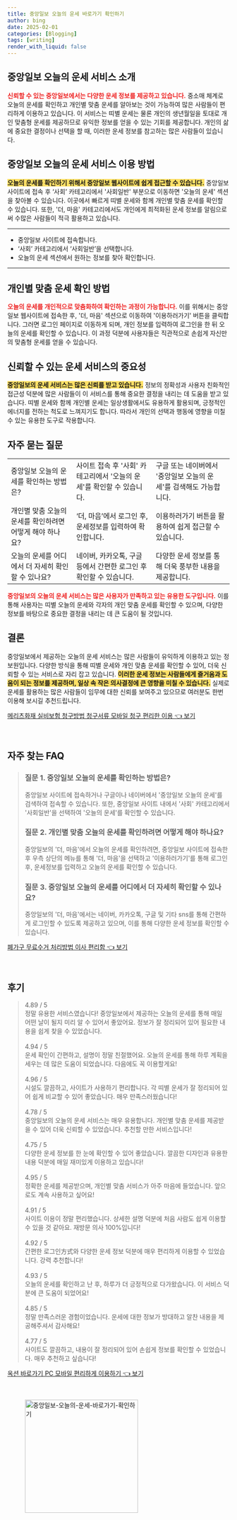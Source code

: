 ```yaml
---
title: 중앙일보 오늘의 운세 바로가기 확인하기
author: bing
date: 2025-02-01
categories: [Blogging]
tags: [writing]
render_with_liquid: false
---
```



<h2 id='오늘의 운세 소개'>중앙일보 오늘의 운세 서비스 소개</h2>

<p><b><span style="color: #ee2323;">신뢰할 수 있는 중앙일보에서는 다양한 운세 정보를 제공하고 있습니다.</span></b> 중소매 체계로 오늘의 운세를 확인하고 개인별 맞춤 운세를 알아보는 것이 가능하여 많은 사람들이 편리하게 이용하고 있습니다. 이 서비스는 띠별 운세는 물론 개인의 생년월일을 토대로 개인 맞춤형 운세를 제공하므로 유익한 정보를 얻을 수 있는 기회를 제공합니다. 개인의 삶에 중요한 결정이나 선택을 할 때, 이러한 운세 정보를 참고하는 많은 사람들이 있습니다.</p>

<h2 id='운세 서비스 이용 방법'>중앙일보 오늘의 운세 서비스 이용 방법</h2>

<p><b><span style="background-color: #ffe066;">오늘의 운세를 확인하기 위해서 중앙일보 웹사이트에 쉽게 접근할 수 있습니다.</span></b> 중앙일보 사이트에 접속 후 ‘사회’ 카테고리에서 '사회일반' 부분으로 이동하면 '오늘의 운세' 섹션을 찾아볼 수 있습니다. 이곳에서 빠르게 띠별 운세와 함께 개인별 맞춤 운세를 확인할 수 있습니다. 또한, '더, 마음' 카테고리에서도 개인에게 최적화된 운세 정보를 알림으로써 수많은 사람들이 적극 활용하고 있습니다.</p>

<hr />

<ul>
    <li>중앙일보 사이트에 접속합니다.</li>
    <li>‘사회’ 카테고리에서 ‘사회일반’을 선택합니다.</li>
    <li>오늘의 운세 섹션에서 원하는 정보를 찾아 확인합니다.</li>
</ul>

<hr />

<h2 id='개인별 맞춤 운세 확인하기'>개인별 맞춤 운세 확인 방법</h2>

<p><b><span style="color: #ee2323;">오늘의 운세를 개인적으로 맞춤화하여 확인하는 과정이 가능합니다.</span></b> 이를 위해서는 중앙일보 웹사이트에 접속한 후, '더, 마음' 섹션으로 이동하여 '이용하러가기' 버튼을 클릭합니다. 그러면 로그인 페이지로 이동하게 되며, 개인 정보를 입력하여 로그인을 한 뒤 오늘의 운세를 확인할 수 있습니다. 이 과정 덕분에 사용자들은 직관적으로 손쉽게 자신만의 맞춤형 운세를 얻을 수 있습니다.</p>

<h2 id='신뢰할 수 있는 운세 서비스의 중요성'>신뢰할 수 있는 운세 서비스의 중요성</h2>

<p><b><span style="background-color: #ffe066;">중앙일보의 운세 서비스는 많은 신뢰를 받고 있습니다.</span></b> 정보의 정확성과 사용자 친화적인 접근성 덕분에 많은 사람들이 이 서비스를 통해 중요한 결정을 내리는 데 도움을 받고 있습니다. 띠별 운세와 함께 개인별 운세는 일상생활에서도 유용하게 활용되며, 긍정적인 에너지를 전하는 척도로 느껴지기도 합니다. 따라서 개인의 선택과 행동에 영향을 미칠 수 있는 유용한 도구로 작용합니다.</p>

<h2 id='자주 묻는 질문'>자주 묻는 질문</h2>

<table>
    <tr>
        <td>중앙일보 오늘의 운세를 확인하는 방법은?</td>
        <td>사이트 접속 후 '사회' 카테고리에서 '오늘의 운세'를 확인할 수 있습니다.</td>
        <td>구글 또는 네이버에서 '중앙일보 오늘의 운세'를 검색해도 가능합니다.</td>
    </tr>
    <tr>
        <td>개인별 맞춤 오늘의 운세를 확인하려면 어떻게 해야 하나요?</td>
        <td>‘더, 마음’에서 로그인 후, 운세정보를 입력하여 확인합니다.</td>
        <td>이용하러가기 버튼을 활용하여 쉽게 접근할 수 있습니다.</td>
    </tr>
    <tr>
        <td>오늘의 운세를 어디에서 더 자세히 확인할 수 있나요?</td>
        <td>네이버, 카카오톡, 구글 등에서 간편한 로그인 후 확인할 수 있습니다.</td>
        <td>다양한 운세 정보를 통해 더욱 풍부한 내용을 제공합니다.</td>
    </tr>
</table>

<p><b><span style="color: #ee2323;">중앙일보의 오늘의 운세 서비스는 많은 사용자가 만족하고 있는 유용한 도구입니다.</span></b> 이를 통해 사용자는 띠별 오늘의 운세와 각자의 개인 맞춤 운세를 확인할 수 있으며, 다양한 정보를 바탕으로 중요한 결정을 내리는 데 큰 도움이 될 것입니다.</p>

<h2 id='결론'>결론</h2>

<p>중앙일보에서 제공하는 오늘의 운세 서비스는 많은 사람들이 유익하게 이용하고 있는 정보원입니다. 다양한 방식을 통해 띠별 운세와 개인 맞춤 운세를 확인할 수 있어, 더욱 신뢰할 수 있는 서비스로 자리 잡고 있습니다. <b><span style="background-color: #ffe066;">이러한 운세 정보는 사람들에게 즐거움과 도움이 되는 정보를 제공하며, 일상 속 작은 의사결정에 큰 영향을 미칠 수 있습니다.</span></b> 실제로 운세를 활용하는 많은 사람들이 임무에 대한 신뢰를 보여주고 있으므로 여러분도 한번 이용해 보시길 추천드립니다.</p>


<p><a class="click-button" title="메리츠화재 실비보험 청구방법 청구서류 모바일 청구 편리한 이용" href="https://purplelist.github.io/posts/%EB%A9%94%EB%A6%AC%EC%B8%A0%ED%99%94%EC%9E%AC-%EC%8B%A4%EB%B9%84%EB%B3%B4%ED%97%98-%EC%B2%AD%EA%B5%AC%EB%B0%A9%EB%B2%95-%EC%B2%AD%EA%B5%AC%EC%84%9C%EB%A5%98-%EB%AA%A8%EB%B0%94%EC%9D%BC-%EC%B2%AD%EA%B5%AC-%ED%8E%B8%EB%A6%AC%ED%95%9C-%EC%9D%B4%EC%9A%A9/" rel="dofollow">메리츠화재 실비보험 청구방법 청구서류 모바일 청구 편리한 이용 👈 보기</a></p><br>
<h2 id='자주_찾는_FAQ'>자주 찾는 FAQ</h2>
<div itemscope="" itemtype="https://schema.org/FAQPage"> 
<blockquote> 
<div itemscope="" itemprop="mainEntity" itemtype="https://schema.org/Question"> 
<h3 itemprop="name">질문 1. 중앙일보 오늘의 운세를 확인하는 방법은?</h3> 
<div itemscope="" itemprop="acceptedAnswer" itemtype="https://schema.org/Answer"> 
<span itemprop="text"> 
<p>중앙일보 사이트에 접속하거나 구글이나 네이버에서 '중앙일보 오늘의 운세'를 검색하여 접속할 수 있습니다. 또한, 중앙일보 사이트 내에서 '사회' 카테고리에서 '사회일반'을 선택하여 '오늘의 운세'를 확인할 수 있습니다.</p> 
</span> 
</div> 
</div> 

<div itemscope="" itemprop="mainEntity" itemtype="https://schema.org/Question"> 
<h3 itemprop="name">질문 2. 개인별 맞춤 오늘의 운세를 확인하려면 어떻게 해야 하나요?</h3> 
<div itemscope="" itemprop="acceptedAnswer" itemtype="https://schema.org/Answer"> 
<span itemprop="text"> 
<p>중앙일보의 '더, 마음'에서 오늘의 운세를 확인하려면, 중앙일보 사이트에 접속한 후 우측 상단의 메뉴를 통해 '더, 마음'을 선택하고 '이용하러가기'를 통해 로그인 후, 운세정보를 입력하고 오늘의 운세를 확인할 수 있습니다.</p> 
</span> 
</div> 
</div> 

<div itemscope="" itemprop="mainEntity" itemtype="https://schema.org/Question"> 
<h3 itemprop="name">질문 3. 중앙일보 오늘의 운세를 어디에서 더 자세히 확인할 수 있나요?</h3> 
<div itemscope="" itemprop="acceptedAnswer" itemtype="https://schema.org/Answer"> 
<span itemprop="text"> 
<p>중앙일보의 '더, 마음'에서는 네이버, 카카오톡, 구글 및 기타 sns를 통해 간편하게 로그인할 수 있도록 제공하고 있으며, 이를 통해 다양한 운세 정보를 확인할 수 있습니다.</p> 
</span> 
</div> 
</div> 

</blockquote> 
</div>
<p><a class="click-button" title="폐가구 무료수거 처리방법 이사 편리함" href="https://purplelist.github.io/posts/%ED%8F%90%EA%B0%80%EA%B5%AC-%EB%AC%B4%EB%A3%8C%EC%88%98%EA%B1%B0-%EC%B2%98%EB%A6%AC%EB%B0%A9%EB%B2%95-%EC%9D%B4%EC%82%AC-%ED%8E%B8%EB%A6%AC%ED%95%A8/" rel="dofollow">폐가구 무료수거 처리방법 이사 편리함 👈 보기</a></p><br>
<h2 id='후기'>후기</h2>
<div itemscope itemtype="https://schema.org/Product">
  <blockquote>
  <div itemprop="review" itemscope itemtype="https://schema.org/Review">
      <div itemprop="reviewRating" itemscope itemtype="https://schema.org/Rating"> <span itemprop="ratingValue">4.89</span> / <span itemprop="bestRating">5</span> </div>
      <span itemprop="reviewBody">정말 유용한 서비스였습니다! 중앙일보에서 제공하는 오늘의 운세를 통해 매일 어떤 날이 될지 미리 알 수 있어서 좋았어요. 정보가 잘 정리되어 있어 필요한 내용을 쉽게 찾을 수 있었습니다.</span>
  </div>
  <br>
  <div itemprop="review" itemscope itemtype="https://schema.org/Review">
      <div itemprop="reviewRating" itemscope itemtype="https://schema.org/Rating"> <span itemprop="ratingValue">4.94</span> / <span itemprop="bestRating">5</span> </div>
      <span itemprop="reviewBody">운세 확인이 간편하고, 설명이 정말 친절했어요. 오늘의 운세를 통해 하루 계획을 세우는 데 많은 도움이 되었습니다. 다음에도 꼭 이용할게요!</span>
  </div>
  <br>
  <div itemprop="review" itemscope itemtype="https://schema.org/Review">
      <div itemprop="reviewRating" itemscope itemtype="https://schema.org/Rating"> <span itemprop="ratingValue">4.96</span> / <span itemprop="bestRating">5</span> </div>
      <span itemprop="reviewBody">시설도 깔끔하고, 사이트가 사용하기 편리합니다. 각 띠별 운세가 잘 정리되어 있어 쉽게 비교할 수 있어 좋았습니다. 매우 만족스러웠습니다!</span>
  </div>
  <br>
  <div itemprop="review" itemscope itemtype="https://schema.org/Review">
      <div itemprop="reviewRating" itemscope itemtype="https://schema.org/Rating"> <span itemprop="ratingValue">4.78</span> / <span itemprop="bestRating">5</span> </div>
      <span itemprop="reviewBody">중앙일보의 오늘의 운세 서비스는 매우 유용합니다. 개인별 맞춤 운세를 제공받을 수 있어 더욱 신뢰할 수 있었습니다. 추천할 만한 서비스입니다!</span>
  </div>
  <br>
  <div itemprop="review" itemscope itemtype="https://schema.org/Review">
      <div itemprop="reviewRating" itemscope itemtype="https://schema.org/Rating"> <span itemprop="ratingValue">4.75</span> / <span itemprop="bestRating">5</span> </div>
      <span itemprop="reviewBody">다양한 운세 정보를 한 눈에 확인할 수 있어 좋았습니다. 깔끔한 디자인과 유용한 내용 덕분에 매일 재미있게 이용하고 있습니다!</span>
  </div>
  <br>
  <div itemprop="review" itemscope itemtype="https://schema.org/Review">
      <div itemprop="reviewRating" itemscope itemtype="https://schema.org/Rating"> <span itemprop="ratingValue">4.95</span> / <span itemprop="bestRating">5</span> </div>
      <span itemprop="reviewBody">정확한 운세를 제공받으며, 개인별 맞춤 서비스가 아주 마음에 들었습니다. 앞으로도 계속 사용하고 싶어요!</span>
  </div>
  <br>
  <div itemprop="review" itemscope itemtype="https://schema.org/Review">
      <div itemprop="reviewRating" itemscope itemtype="https://schema.org/Rating"> <span itemprop="ratingValue">4.91</span> / <span itemprop="bestRating">5</span> </div>
      <span itemprop="reviewBody">사이트 이용이 정말 편리했습니다. 상세한 설명 덕분에 처음 사람도 쉽게 이용할 수 있을 것 같아요. 재방문 의사 100%입니다!</span>
  </div>
  <br>
  <div itemprop="review" itemscope itemtype="https://schema.org/Review">
      <div itemprop="reviewRating" itemscope itemtype="https://schema.org/Rating"> <span itemprop="ratingValue">4.92</span> / <span itemprop="bestRating">5</span> </div>
      <span itemprop="reviewBody">간편한 로그인方式와 다양한 운세 정보 덕분에 매우 편리하게 이용할 수 있었습니다. 강력 추천합니다!</span>
  </div>
  <br>
  <div itemprop="review" itemscope itemtype="https://schema.org/Review">
      <div itemprop="reviewRating" itemscope itemtype="https://schema.org/Rating"> <span itemprop="ratingValue">4.93</span> / <span itemprop="bestRating">5</span> </div>
      <span itemprop="reviewBody">오늘의 운세를 확인하고 난 후, 하루가 더 긍정적으로 다가왔습니다. 이 서비스 덕분에 큰 도움이 되었어요!</span>
  </div>
  <br>
  <div itemprop="review" itemscope itemtype="https://schema.org/Review">
      <div itemprop="reviewRating" itemscope itemtype="https://schema.org/Rating"> <span itemprop="ratingValue">4.85</span> / <span itemprop="bestRating">5</span> </div>
      <span itemprop="reviewBody">정말 만족스러운 경험이었습니다. 운세에 대한 정보가 방대하고 알찬 내용을 제공해주셔서 감사해요!</span>
  </div>
  <br>
  <div itemprop="review" itemscope itemtype="https://schema.org/Review">
      <div itemprop="reviewRating" itemscope itemtype="https://schema.org/Rating"> <span itemprop="ratingValue">4.77</span> / <span itemprop="bestRating">5</span> </div>
      <span itemprop="reviewBody">사이트도 깔끔하고, 내용이 잘 정리되어 있어 손쉽게 정보를 확인할 수 있었습니다. 매우 추천하고 싶습니다!</span>
  </div>
  </blockquote>
</div>
<p><a class="click-button" title="옥션 바로가기 PC 모바일 편리하게 이용하기" href="https://purplelist.github.io/posts/%EC%98%A5%EC%85%98-%EB%B0%94%EB%A1%9C%EA%B0%80%EA%B8%B0-PC-%EB%AA%A8%EB%B0%94%EC%9D%BC-%ED%8E%B8%EB%A6%AC%ED%95%98%EA%B2%8C-%EC%9D%B4%EC%9A%A9%ED%95%98%EA%B8%B0/" rel="dofollow">옥션 바로가기 PC 모바일 편리하게 이용하기 👈 보기</a></p><br>
<figure class="image"><img src="https://purplelist.github.io/assets/img/thumbnail/중앙일보-오늘의-운세-바로가기-확인하기.webp" alt="중앙일보-오늘의-운세-바로가기-확인하기" width="256" height="256"></figure>